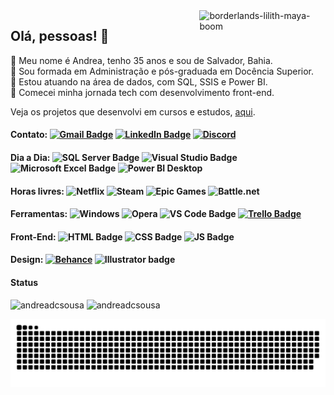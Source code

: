 <!-- **andreadcsousa/andreadcsousa** is a ✨ _special_ ✨ repository because its `README.md` (this file) appears on your GitHub profile. -->

<img align="right" width="40%" alt="borderlands-lilith-maya-boom" src="https://24.media.tumblr.com/2f8deab112ba5ac1b940218990b82a71/tumblr_mii3f4R5NP1rw8jabo6_250.gif">

## Olá, pessoas! 👋

:yellow_heart: Meu nome é Andrea, tenho 35 anos e sou de Salvador, Bahia.  
:blue_heart: Sou formada em Administração e pós-graduada em Docência Superior.  
:green_heart: Estou atuando na área de dados, com SQL, SSIS e Power BI.  
:purple_heart: Comecei minha jornada tech com desenvolvimento front-end.

Veja os projetos que desenvolvi em cursos e estudos, [aqui](https://andreadcsousa.github.io/).

#### Contato: [![Gmail Badge](https://img.shields.io/badge/Gmail-D14836?style=for-the-badge&logo=gmail&logoColor=white)](mailto:andrea.dcsousa@gmail.com) [![LinkedIn Badge](https://img.shields.io/badge/LinkedIn-0077B5?style=for-the-badge&logo=linkedin&logoColor=white)](https://www.linkedin.com/in/andrea-dcsousa/) [![Discord](https://img.shields.io/badge/Discord-5865F2?style=for-the-badge&logo=discord&logoColor=white)](https://discord.com/channels/@pinkaguilera#3044)

#### Dia a Dia: ![SQL Server Badge](https://img.shields.io/badge/SQL%20Server-CC2927?style=for-the-badge&logo=microsoft%20sql%20server&logoColor=white) ![Visual Studio Badge](https://img.shields.io/badge/Visual_Studio-5C2D91?style=for-the-badge&logo=visual%20studio&logoColor=white) ![Microsoft Excel Badge](https://img.shields.io/badge/Excel-217346?style=for-the-badge&logo=microsoft-excel&logoColor=white) ![Power BI Desktop](https://img.shields.io/badge/Power_BI-F2C811?style=for-the-badge&logo=Power%20BI&logoColor=black)

#### Horas livres: ![Netflix](https://img.shields.io/badge/Netflix-E50914?style=for-the-badge&logo=netflix&logoColor=white) ![Steam](https://img.shields.io/badge/Steam-000000?style=for-the-badge&logo=steam&logoColor=white) ![Epic Games](https://img.shields.io/badge/Epic%20Games-313131?style=for-the-badge&logo=Epic%20Games&logoColor=white) ![Battle.net](https://img.shields.io/badge/Battle.net-000?style=for-the-badge&logo=battle.net&logoColor=148EFF)

#### Ferramentas: ![Windows](https://img.shields.io/badge/Windows-0078D6?style=for-the-badge&logo=windows&logoColor=white) ![Opera](https://img.shields.io/badge/Opera-FF1B2D?style=for-the-badge&logo=Opera&logoColor=white) ![VS Code Badge](https://img.shields.io/badge/VS_Code-0078D4?style=for-the-badge&logo=visual%20studio%20code&logoColor=white) [![Trello Badge](https://img.shields.io/badge/Trello-0052CC?style=for-the-badge&logo=trello&logoColor=white)](https://trello.com/b/vZhI01ls/tecnologia)

#### Front-End: ![HTML Badge](https://img.shields.io/badge/HTML5-E34F26?style=for-the-badge&logo=html5&logoColor=white) ![CSS Badge](https://img.shields.io/badge/CSS3-1572B6?style=for-the-badge&logo=css3&logoColor=white) ![JS Badge](https://img.shields.io/badge/JavaScript-F7DF1E?style=for-the-badge&logo=javascript&logoColor=black)

#### Design: [![Behance](https://img.shields.io/badge/-Behance-blue?style=for-the-badge&logo=behance&logoColor=white)](https://www.behance.net/andrea-sousa) ![Illustrator badge](https://img.shields.io/badge/Illustrator-FF9A00?style=for-the-badge&logo=adobe%20illustrator&logoColor=white)

#### Status

<div>
  <img height="180em" src="https://github-readme-stats.vercel.app/api?username=andreadcsousa&show_icons=true&include_all_commits=true&hide_border=true&theme=outrun" alt="andreadcsousa" />
  <img height="180em" src="https://github-readme-stats.vercel.app/api/top-langs?username=andreadcsousa&layout=compact&include_all_commits&hide_border=true&theme=outrun" alt="andreadcsousa" />
</div>

![Snake animation](https://github.com/andreadcsousa/andreadcsousa/blob/output/github-contribution-grid-snake.svg)
